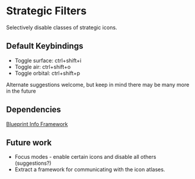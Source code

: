 # Strategic Filters

Selectively disable classes of strategic icons.

## Default Keybindings

- Toggle surface: ctrl+shift+i
- Toggle air: ctrl+shift+o
- Toggle orbital: ctrl+shift+p

Alternate suggestions welcome, but keep in mind there may be many more in the future

## Dependencies

[Blueprint Info Framework](https://forums.uberent.com/threads/rel-blueprint-info-framework-v1-4-4.56213/)

## Future work

- Focus modes - enable certain icons and disable all others (suggestions?)
- Extract a framework for communicating with the icon atlases.
